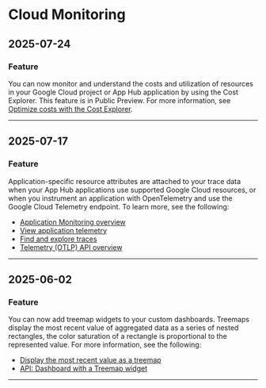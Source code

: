 # Cloud Monitoring

## 2025-07-24

### Feature

You can now monitor and understand the costs and utilization of resources in
your Google Cloud project or App Hub application
by using the Cost Explorer. This feature is in Public Preview. For more
information, see [Optimize costs with the Cost Explorer](https://cloud.google.com//stackdriver/docs/costs/optimize-costs).

---
## 2025-07-17

### Feature

Application-specific resource attributes are attached to your trace data when
your App Hub applications use supported Google Cloud resources,
or when you instrument an application with OpenTelemetry and use the
Google Cloud Telemetry endpoint. To learn more, see the following:

* [Application Monitoring overview](https://cloud.google.com/monitoring/docs/about-application-monitoring)
* [View application telemetry](https://cloud.google.com/monitoring/docs/application-monitoring)
* [Find and explore traces](https://cloud.google.com/trace/docs/finding-traces)
* [Telemetry (OTLP) API overview](https://cloud.google.com/stackdriver/docs/reference/telemetry/overview)

---
## 2025-06-02

### Feature

You can now add treemap widgets to your custom dashboards. Treemaps display the
most recent value of aggregated data as a series of nested rectangles, the
color saturation of a rectangle is proportional to the represented value.
For more information, see the following:

* [Display the most recent value as a treemap](https://cloud.google.com/monitoring/charts#dashboard_with_a_treemap_widget)
* [API: Dashboard with a Treemap widget](https://cloud.google.com/monitoring/dashboards/api-examples#dashboard_with_a_treemap_widget)

---
